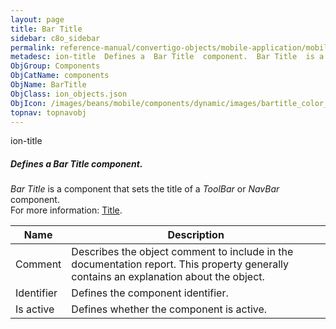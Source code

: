 ```yaml
---
layout: page
title: Bar Title
sidebar: c8o_sidebar
permalink: reference-manual/convertigo-objects/mobile-application/mobile-components/components/bar-title/
metadesc: ion-title  Defines a  Bar Title  component.  Bar Title  is a component that sets the title of a  ToolBar  or  NavBar  component.  For more information
ObjGroup: Components
ObjCatName: components
ObjName: BarTitle
ObjClass: ion_objects.json
ObjIcon: /images/beans/mobile/components/dynamic/images/bartitle_color_32x32.png
topnav: topnavobj
---
```

ion-title<br/>

##### Defines a <i>Bar Title</i> component.<br/>
<i>Bar Title</i> is a component that sets the title of a <i>ToolBar</i> or <i>NavBar</i> component.<br/>
 For more information: <a href='https://ionicframework.com/docs/v3/api/components/toolbar/Title/'>Title</a>.

Name | Description 
--- | ---
Comment | Describes the object comment to include in the documentation report.  This property generally contains an explanation about the object. 
Identifier | Defines the component identifier.  
Is active | Defines whether the component is active. 

